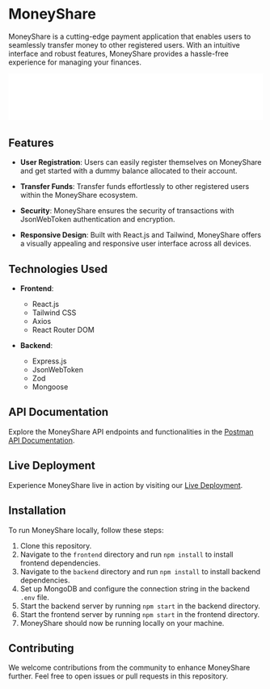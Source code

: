# MoneyShare

MoneyShare is a cutting-edge payment application that enables users to seamlessly transfer money to other registered users. With an intuitive interface and robust features, MoneyShare provides a hassle-free experience for managing your finances.

![MoneyShare Logo](./frontend/src/assets/logo/l-w-t.png)

## Features

- **User Registration**: Users can easily register themselves on MoneyShare and get started with a dummy balance allocated to their account.
  
- **Transfer Funds**: Transfer funds effortlessly to other registered users within the MoneyShare ecosystem.

- **Security**: MoneyShare ensures the security of transactions with JsonWebToken authentication and encryption.

- **Responsive Design**: Built with React.js and Tailwind, MoneyShare offers a visually appealing and responsive user interface across all devices.

## Technologies Used

- **Frontend**: 
  - React.js
  - Tailwind CSS
  - Axios
  - React Router DOM

- **Backend**: 
  - Express.js
  - JsonWebToken
  - Zod
  - Mongoose

## API Documentation

Explore the MoneyShare API endpoints and functionalities in the [Postman API Documentation](link-to-postman-docs).

## Live Deployment

Experience MoneyShare live in action by visiting our [Live Deployment](link-to-live-deployment).

## Installation

To run MoneyShare locally, follow these steps:

1. Clone this repository.
2. Navigate to the `frontend` directory and run `npm install` to install frontend dependencies.
3. Navigate to the `backend` directory and run `npm install` to install backend dependencies.
4. Set up MongoDB and configure the connection string in the backend `.env` file.
5. Start the backend server by running `npm start` in the backend directory.
6. Start the frontend server by running `npm start` in the frontend directory.
7. MoneyShare should now be running locally on your machine.

## Contributing

We welcome contributions from the community to enhance MoneyShare further. Feel free to open issues or pull requests in this repository.
